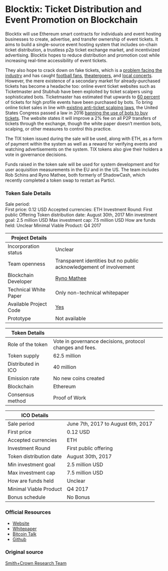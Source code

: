 # Blocktix: Ticket Distribution and Event Promotion on Blockchain

Blocktix will use Ethereum smart contracts for individuals and event hosting businesses to create, advertise, and transfer ownership of event tickets. It aims to build a single-source event hosting system that includes on-chain ticket distribution, a trustless p2p ticket exchange market, and incentivized advertising. Blocktix hopes to reduce distribution and promotion cost while increasing real-time accessibility of event tickets.

They also hope to crack down on fake tickets, which is a [problem facing the industry](http://insider.ticketmaster.com/avoid-ticket-scams-craigslist-buying-fake-tickets/) and has caught [football fans](http://www.cnbc.com/2014/01/31/fake-tickets-and-more-counterfeiters-try-to-cash-in-on-the-super-bowl.html), [theatergoers](https://www.usatoday.com/story/money/2016/06/15/hamilton-fake-counterfeit-tickets/85699480/), and [local concerts](https://patch.com/illinois/evergreenpark/craigslist-scammer-sold-fake-tickets-he-made-his-computer-cops). However, the mere existence of a secondary market for already-purchased tickets has become a headache too: online event ticket websites such as Ticketmaster and Stubhub have been exploited by ticket scalpers using sophisticated bots. Ticketmaster has estimated that upwards to [60 percent](http://www.nytimes.com/2013/05/27/business/media/bots-that-siphon-off-tickets-frustrate-concert-promoters.html) of tickets for high profile events have been purchased by bots. To bring online ticket sales in line with [existing anti-ticket scalping laws](https://seatgeek.com/tba/articles/ticket-resale-laws/), the United States Congress passed a law in 2016 [banning the use of bots to buy tickets](https://www.nytimes.com/2016/12/08/business/media/ticket-scalping-bots-act.html?mcubz=1). The website states it will improve a 2% fee on all P2P transfers of tickets through the exchange, though the white paper doesn’t mention bots, scalping, or other measures to control this practice.

The TIX token issued during the sale will be used, along with ETH,  as a form of payment within the system as well as a reward for verifying events and watching advertisements on the system. TIX tokens also give their holders a vote in governance decisions.

Funds raised in the token sale will be used for system development and for user acquisition measurements in the EU and in the US. The team includes Rob Schins and Ryno Mathee, both formerly of ShadowCash, which recently completed a token swap to restart as Particl.



### Token Sale Details

Sale period:				
First price:				0.12 USD
Accepted currencies:		ETH
Investment Round:		First public Offering
Token distribution date:	August 30th, 2017
Min investment goal:		2.5 million USD
Max investment cap:		7.5 million USD
How are funds held:		Unclear
Minimal Viable Product:	Q4 2017

| Project Details        |                                          |
| ---------------------- | ---------------------------------------- |
| Incorporation status   | Unclear                                  |
| Team openness          | Transparent identities but no public acknowledgement of involvement |
| Blockchain Developer   | [Ryno Mathee](https://github.com/rynomster) |
| Technical White Paper  | Only non-technical whitepaper            |
| Available Project Code | [Yes](https://github.com/blocktix)       |
| Prototype              | Not available                            |

| Token Details      |                                          |
| ------------------ | ---------------------------------------- |
| Role of the token  | Vote in governance decisions, protocol changes and fees. |
| Token supply       | 62.5 million                             |
| Distributed in ICO | 40 million                               |
| Emission rate      | No new coins created                     |
| Blockchain         | Ethereum                                 |
| Consensus method   | Proof of Work                            |

| ICO Details             |                                    |
| ----------------------- | ---------------------------------- |
| Sale period             | June 7th, 2017 to August 6th, 2017 |
| First price             | 0.12 USD                           |
| Accepted currencies     | ETH                                |
| Investment Round        | First public offering              |
| Token distribution date | August 30th, 2017                  |
| Min investment goal     | 2.5 million USD                    |
| Max investment cap      | 7.5 million USD                    |
| How are funds held      | Unclear                            |
| Minimal Viable Product  | Q4 2017                            |
| Bonus schedule          | No Bonus                           |

### Official Resources

- [Website](https://blocktix.io/)
- [Whitepaper](https://blocktix.io/public/doc/blocktix-wp-draft.pdf#whitepaper)
- [Bitcoin Talk](https://bitcointalk.org/index.php?topic=1764196.0)
- [Github](https://github.com/blocktix)

### Original source

[Smith+Crown Research Team](https://www.smithandcrown.com/sale/blocktix-token-sale-ticket-distribution-event-promotion-blockchain/)